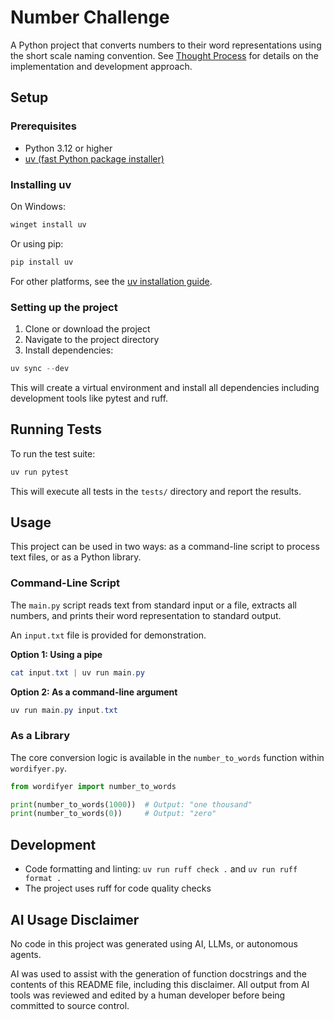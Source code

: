 # Number Challenge

A Python project that converts numbers to their word representations using the short scale naming convention. See [Thought Process](THOUGHT_PROCESS.md) for details on the implementation and development approach.

## Setup

### Prerequisites

- Python 3.12 or higher
- [uv (fast Python package installer)](https://github.com/astral-sh/uv)

### Installing uv

On Windows:

```powershell
winget install uv
```

Or using pip:

```powershell
pip install uv
```

For other platforms, see the [uv installation guide](https://docs.astral.sh/uv/getting-started/installation/).

### Setting up the project

1. Clone or download the project
2. Navigate to the project directory
3. Install dependencies:

```powershell
uv sync --dev
```

This will create a virtual environment and install all dependencies including development tools like pytest and ruff.

## Running Tests

To run the test suite:

```powershell
uv run pytest
```

This will execute all tests in the `tests/` directory and report the results.

## Usage

This project can be used in two ways: as a command-line script to process text files, or as a Python library.

### Command-Line Script

The `main.py` script reads text from standard input or a file, extracts all numbers, and prints their word representation to standard output.

An `input.txt` file is provided for demonstration.

**Option 1: Using a pipe**

```powershell
cat input.txt | uv run main.py
```

**Option 2: As a command-line argument**

```powershell
uv run main.py input.txt
```

### As a Library

The core conversion logic is available in the `number_to_words` function within `wordifyer.py`.

```python
from wordifyer import number_to_words

print(number_to_words(1000))  # Output: "one thousand"
print(number_to_words(0))     # Output: "zero"
```

## Development

- Code formatting and linting: `uv run ruff check .` and `uv run ruff format .`
- The project uses ruff for code quality checks

## AI Usage Disclaimer

No code in this project was generated using AI, LLMs, or autonomous agents.

AI was used to assist with the generation of function docstrings and the contents of this README file, including this disclaimer. All output from AI tools was reviewed and edited by a human developer before being committed to source control.